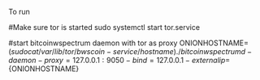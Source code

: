 To run

#Make sure tor is started
sudo systemctl start tor.service

#start bitcoinwspectrum daemon with tor as proxy
ONIONHOSTNAME=$(sudo cat /var/lib/tor/bwscoin-service/hostname)
./bitcoinwspectrumd -daemon -proxy=127.0.0.1:9050 -bind=127.0.0.1 -externalip=${ONIONHOSTNAME}
